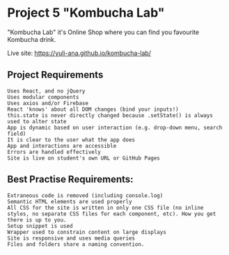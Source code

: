 # Project 5 "Kombucha Lab"

"Kombucha Lab" it's Online Shop where you can find you favourite Kombucha drink. 

Live site: https://yuli-ana.github.io/kombucha-lab/

## Project Requirements

    Uses React, and no jQuery
    Uses modular components
    Uses axios and/or Firebase
    React 'knows' about all DOM changes (bind your inputs!)
    this.state is never directly changed because .setState() is always used to alter state
    App is dynamic based on user interaction (e.g. drop-down menu, search field)
    It is clear to the user what the app does
    App and interactions are accessible
    Errors are handled effectively
    Site is live on student's own URL or GitHub Pages

## Best Practise Requirements:

    Extraneous code is removed (including console.log)
    Semantic HTML elements are used properly
    All CSS for the site is written in only one CSS file (no inline styles, no separate CSS files for each component, etc). How you get there is up to you.
    Setup snippet is used
    Wrapper used to constrain content on large displays
    Site is responsive and uses media queries
    Files and folders share a naming convention.
